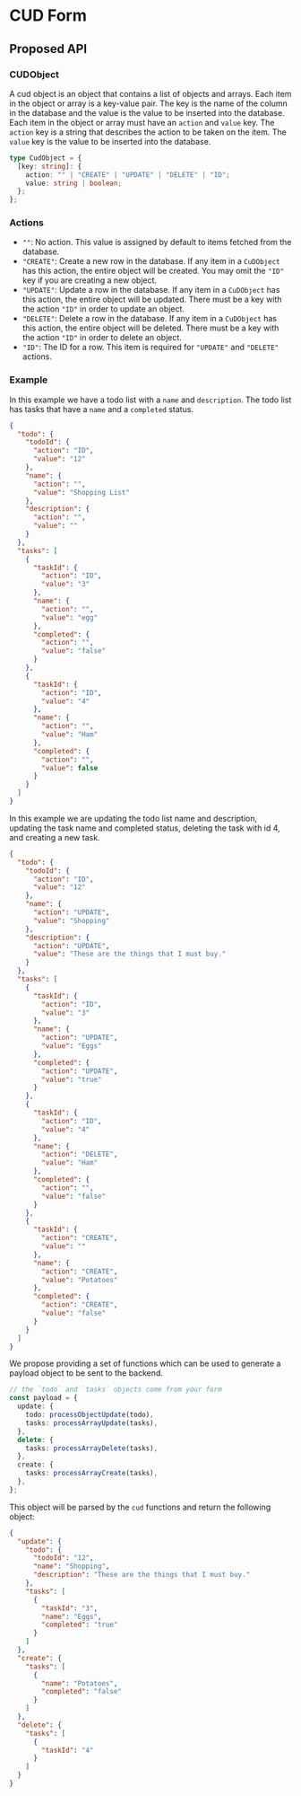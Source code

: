 # CUD Form

## Proposed API

### CUDObject

A cud object is an object that contains a list of objects and arrays. Each item in the object or array is a key-value pair. The key is the name of the column in the database and the value is the value to be inserted into the database. Each item in the object or array must have an `action` and `value` key. The `action` key is a string that describes the action to be taken on the item. The `value` key is the value to be inserted into the database.

```ts
type CudObject = {
  [key: string]: {
    action: "" | "CREATE" | "UPDATE" | "DELETE" | "ID";
    value: string | boolean;
  };
};
```

### Actions

- `""`: No action. This value is assigned by default to items fetched from the database.
- `"CREATE"`: Create a new row in the database. If any item in a `CuDObject` has this action, the entire object will be created. You may omit the `"ID"` key if you are creating a new object.
- `"UPDATE"`: Update a row in the database. If any item in a `CuDObject` has this action, the entire object will be updated. There must be a key with the action `"ID"` in order to update an object.
- `"DELETE"`: Delete a row in the database. If any item in a `CuDObject` has this action, the entire object will be deleted. There must be a key with the action `"ID"` in order to delete an object.
- `"ID"`: The ID for a row. This item is required for `"UPDATE"` and `"DELETE"` actions.

### Example

In this example we have a todo list with a `name` and `description`. The todo list has tasks that have a `name` and a `completed` status.

```json
{
  "todo": {
    "todoId": {
      "action": "ID",
      "value": "12"
    },
    "name": {
      "action": "",
      "value": "Shopping List"
    },
    "description": {
      "action": "",
      "value": ""
    }
  },
  "tasks": [
    {
      "taskId": {
        "action": "ID",
        "value": "3"
      },
      "name": {
        "action": "",
        "value": "egg"
      },
      "completed": {
        "action": "",
        "value": "false"
      }
    },
    {
      "taskId": {
        "action": "ID",
        "value": "4"
      },
      "name": {
        "action": "",
        "value": "Ham"
      },
      "completed": {
        "action": "",
        "value": false
      }
    }
  ]
}
```

In this example we are updating the todo list name and description, updating the task name and completed status, deleting the task with id 4, and creating a new task.

```json
{
  "todo": {
    "todoId": {
      "action": "ID",
      "value": "12"
    },
    "name": {
      "action": "UPDATE",
      "value": "Shopping"
    },
    "description": {
      "action": "UPDATE",
      "value": "These are the things that I must buy."
    }
  },
  "tasks": [
    {
      "taskId": {
        "action": "ID",
        "value": "3"
      },
      "name": {
        "action": "UPDATE",
        "value": "Eggs"
      },
      "completed": {
        "action": "UPDATE",
        "value": "true"
      }
    },
    {
      "taskId": {
        "action": "ID",
        "value": "4"
      },
      "name": {
        "action": "DELETE",
        "value": "Ham"
      },
      "completed": {
        "action": "",
        "value": "false"
      }
    },
    {
      "taskId": {
        "action": "CREATE",
        "value": ""
      },
      "name": {
        "action": "CREATE",
        "value": "Potatoes"
      },
      "completed": {
        "action": "CREATE",
        "value": "false"
      }
    }
  ]
}
```

We propose providing a set of functions which can be used to generate a payload object to be sent to the backend.

```ts
// the `todo` and `tasks` objects come from your form
const payload = {
  update: {
    todo: processObjectUpdate(todo),
    tasks: processArrayUpdate(tasks),
  },
  delete: {
    tasks: processArrayDelete(tasks),
  },
  create: {
    tasks: processArrayCreate(tasks),
  },
};
```

This object will be parsed by the `cud` functions and return the following object:

```json
{
  "update": {
    "todo": {
      "todoId": "12",
      "name": "Shopping",
      "description": "These are the things that I must buy."
    },
    "tasks": [
      {
        "taskId": "3",
        "name": "Eggs",
        "completed": "true"
      }
    ]
  },
  "create": {
    "tasks": [
      {
        "name": "Potatoes",
        "completed": "false"
      }
    ]
  },
  "delete": {
    "tasks": [
      {
        "taskId": "4"
      }
    ]
  }
}
```
